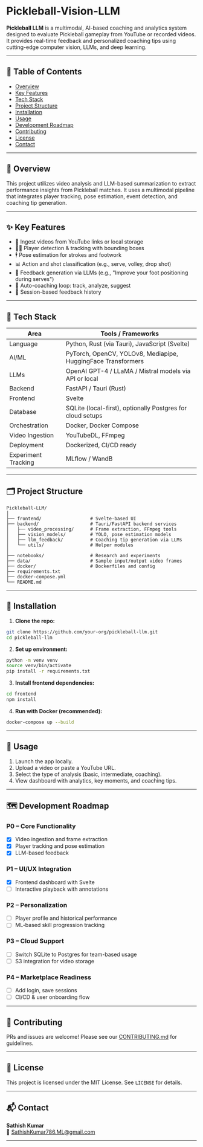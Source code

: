 # Pickleball-Vision-LLM

**Pickleball LLM** is a multimodal, AI-based coaching and analytics system designed to evaluate Pickleball gameplay from YouTube or recorded videos. It provides real-time feedback and personalized coaching tips using cutting-edge computer vision, LLMs, and deep learning.

---

## 📌 Table of Contents

- [Overview](#overview)
- [Key Features](#key-features)
- [Tech Stack](#tech-stack)
- [Project Structure](#project-structure)
- [Installation](#installation)
- [Usage](#usage)
- [Development Roadmap](#development-roadmap)
- [Contributing](#contributing)
- [License](#license)
- [Contact](#contact)

---

## 📖 Overview

This project utilizes video analysis and LLM-based summarization to extract performance insights from Pickleball matches. It uses a multimodal pipeline that integrates player tracking, pose estimation, event detection, and coaching tip generation.

---

## ✨ Key Features

- 🎥 Ingest videos from YouTube links or local storage
- 🧍‍♂️ Player detection & tracking with bounding boxes
- 🕴️ Pose estimation for strokes and footwork
- 📊 Action and shot classification (e.g., serve, volley, drop shot)
- 🧠 Feedback generation via LLMs (e.g., "Improve your foot positioning during serves")
- 🔁 Auto-coaching loop: track, analyze, suggest
- 📁 Session-based feedback history

---

## 🔧 Tech Stack

| Area                  | Tools / Frameworks                                           |
|-----------------------|--------------------------------------------------------------|
| Language              | Python, Rust (via Tauri), JavaScript (Svelte)               |
| AI/ML                 | PyTorch, OpenCV, YOLOv8, Mediapipe, HuggingFace Transformers |
| LLMs                  | OpenAI GPT-4 / LLaMA / Mistral models via API or local       |
| Backend               | FastAPI / Tauri (Rust)                                       |
| Frontend              | Svelte                                                       |
| Database              | SQLite (local-first), optionally Postgres for cloud setups   |
| Orchestration         | Docker, Docker Compose                                       |
| Video Ingestion       | YouTubeDL, FFmpeg                                            |
| Deployment            | Dockerized, CI/CD ready                                      |
| Experiment Tracking   | MLflow / WandB                                               |

---

## 🗂 Project Structure

```
Pickleball-LLM/
│
├── frontend/                  # Svelte-based UI
├── backend/                   # Tauri/FastAPI backend services
│   ├── video_processing/      # Frame extraction, FFmpeg tools
│   ├── vision_models/         # YOLO, pose estimation models
│   ├── llm_feedback/          # Coaching tip generation via LLMs
│   └── utils/                 # Helper modules
│
├── notebooks/                 # Research and experiments
├── data/                      # Sample input/output video frames
├── docker/                    # Dockerfiles and config
├── requirements.txt
├── docker-compose.yml
└── README.md
```

---

## 🚀 Installation

1. **Clone the repo:**

```bash
git clone https://github.com/your-org/pickleball-llm.git
cd pickleball-llm
```

2. **Set up environment:**

```bash
python -m venv venv
source venv/bin/activate
pip install -r requirements.txt
```

3. **Install frontend dependencies:**

```bash
cd frontend
npm install
```

4. **Run with Docker (recommended):**

```bash
docker-compose up --build
```

---

## 🧪 Usage

1. Launch the app locally.
2. Upload a video or paste a YouTube URL.
3. Select the type of analysis (basic, intermediate, coaching).
4. View dashboard with analytics, key moments, and coaching tips.

---

## 🗺️ Development Roadmap

### P0 – Core Functionality
- [x] Video ingestion and frame extraction
- [x] Player tracking and pose estimation
- [x] LLM-based feedback

### P1 – UI/UX Integration
- [x] Frontend dashboard with Svelte
- [ ] Interactive playback with annotations

### P2 – Personalization
- [ ] Player profile and historical performance
- [ ] ML-based skill progression tracking

### P3 – Cloud Support
- [ ] Switch SQLite to Postgres for team-based usage
- [ ] S3 integration for video storage

### P4 – Marketplace Readiness
- [ ] Add login, save sessions
- [ ] CI/CD & user onboarding flow

---

## 🤝 Contributing

PRs and issues are welcome! Please see our [CONTRIBUTING.md](CONTRIBUTING.md) for guidelines.

---

## 📜 License

This project is licensed under the MIT License. See `LICENSE` for details.

---

## 📬 Contact

**Sathish Kumar**  
📧 SathishKumar786.ML@gmail.com  

---
